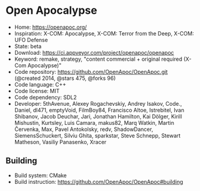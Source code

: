 # Open Apocalypse

- Home: https://openapoc.org/
- Inspiration: X-COM: Apocalypse, X-COM: Terror from the Deep, X-COM: UFO Defense
- State: beta
- Download: https://ci.appveyor.com/project/openapoc/openapoc
- Keyword: remake, strategy, "content commercial + original required (X-Com Apocalypse)"
- Code repository: https://github.com/OpenApoc/OpenApoc.git (@created 2014, @stars 475, @forks 96)
- Code language: C++
- Code license: MIT
- Code dependency: SDL2
- Developer: 5thAvenue, Alexey Rogachevskiy, Andrey Isakov, Code., Daniel, dl471, emptyVoid, FilmBoy84, Francisco Altoe, Istrebitel, Ivan Shibanov, Jacob Deuchar, Jari, Jonathan Hamilton, Kai Dölger, Kirill Mishustin, Kurtsley, Luis Camara, makus82, Marq Watkin, Martin Červenka, Max, Pavel Antokolsky, redv, ShadowDancer, SiemensSchuckert, Silviu Ghita, sparkstar, Steve Schnepp, Stewart Matheson, Vasiliy Panasenko, Xracer

## Building

- Build system: CMake
- Build instruction: https://github.com/OpenApoc/OpenApoc#building
